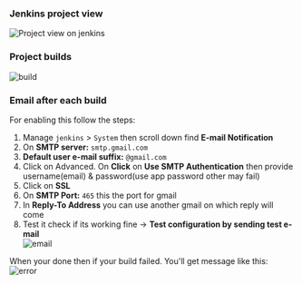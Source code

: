 ### Jenkins project view
![Project view on jenkins](https://github.com/SakibvHossain/Jenkins_Practice/assets/92059000/ccd05e63-31f5-475d-a49f-4361532bf339)

### Project builds
![build](https://github.com/SakibvHossain/Jenkins_Practice/assets/92059000/9bcbd085-b80e-42ff-a2cb-4b1961854e59)

### Email after each build
For enabling this follow the steps:
1.  Manage `jenkins` > `System` then scroll down find **E-mail Notification**
2.  On **SMTP server:** `smtp.gmail.com`
3.  **Default user e-mail suffix:** `@gmail.com`
4.  Click on Advanced. On **Click** on **Use SMTP Authentication** then provide username(email) & password(use app password other may fail)
5.  Click on **SSL**
6.  On **SMTP Port:** `465` this the port for gmail
7.  In **Reply-To Address** you can use another gmail on which reply will come
8.  Test it check if its working fine -> **Test configuration by sending test e-mail**      
![email](https://github.com/SakibvHossain/Jenkins_Practice/assets/92059000/d494fd17-03ed-4ca7-942b-62e8b715af49)

When your done then if your build failed. You'll get message like this:
![error](https://github.com/SakibvHossain/Jenkins_Practice/assets/92059000/cf38c76d-2e98-45c4-ad85-6ef8574c2a69)


